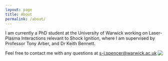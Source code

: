 ```yaml
---
layout: page
title: About
permalink: /about/
---
```


I am currently a PhD student at the University of Warwick working on Laser-Plasma Interactions relevant to Shock Ignition, where I am supervised by Professor Tony Arber, and Dr Keith Bennett.

<img align="right" src="https://avatars1.githubusercontent.com/u/31666431?s=400&v=4">

Feel free to contact me with any questions at [s-j.spencer@warwick.ac.uk](mailto:s-j.spencer@warwick.ac/uk)


